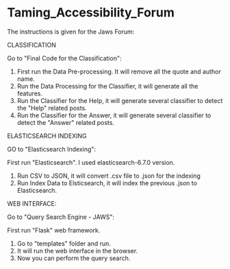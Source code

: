 # Taming_Accessibility_Forum

The instructions is given for the Jaws Forum:

CLASSIFICATION

Go to "Final Code for the Classification":

1. First run the Data Pre-processing. It will remove all the quote and author name.
2. Run the Data Processing for the Classifier, it will generate all the features.
3. Run the Classifier for the Help, it will generate several classifier to detect the "Help" related posts.
4. Run the Classifier for the Answer, it will generate several classifier to detect the "Answer" related posts.

ELASTICSEARCH INDEXING

GO to "Elasticsearch Indexing":

First run "Elasticsearch". I used elasticsearch-6.7.0 version.

1. Run CSV to JSON, it will convert .csv file to .json for the indexing
2. Run Index Data to Elsticsearch, it will index the previous .json to Elasticsearch.


WEB INTERFACE:

Go to "Query Search Engine - JAWS":

First run "Flask" web framework.

1. Go to "templates" folder and run.
2. It will run the web interface in the browser. 
3. Now you can perform the query search.
